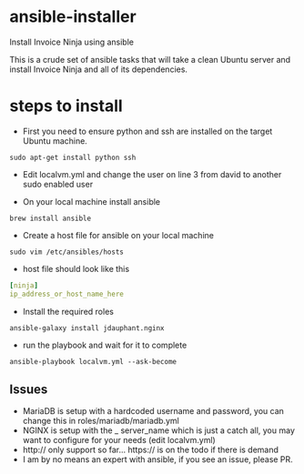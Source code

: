 # ansible-installer
Install Invoice Ninja using ansible

This is a crude set of ansible tasks that will take a clean Ubuntu server and install Invoice Ninja and all of its dependencies.

# steps to install

* First you need to ensure python and ssh are installed on the target Ubuntu machine.

`sudo apt-get install python ssh`

* Edit localvm.yml and change the user on line 3 from david to another sudo enabled user

* On your local machine install ansible

`brew install ansible`

* Create a host file for ansible on your local machine

`sudo vim /etc/ansibles/hosts`

* host file should look like this
```yaml
[ninja]
ip_address_or_host_name_here
```

* Install the required roles

`ansible-galaxy install jdauphant.nginx`

* run the playbook and wait for it to complete

`ansible-playbook localvm.yml --ask-become`

## Issues
* MariaDB is setup with a hardcoded username and password, you can change this in roles/mariadb/mariadb.yml
* NGINX is setup with the _ server_name which is just a catch all, you may want to configure for your needs (edit localvm.yml)
* http:// only support so far... https:// is on the todo if there is demand
* I am by no means an expert with ansible, if you see an issue, please PR.
